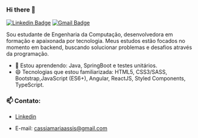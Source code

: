 ### Hi there 👋

[![Linkedin Badge](https://img.shields.io/badge/-Cassia%20Maria-00875f?style=flat-square&logo=Linkedin&logoColor=white&link=https://www.linkedin.com/in/cassia-maria/)](https://www.linkedin.com/in/cassia-maria/) 
[![Gmail Badge](https://img.shields.io/badge/-cassiamariaassis@gmail.com-00875f?style=flat-square&logo=Gmail&logoColor=white&link=mailto:cassiamariaassis@gmail.com)](mailto:cassiamariaassis@gmail.com)

Sou estudante de Engenharia da Computação, desenvolvedora em formação e apaixonada por tecnologia. Meus estudos estão focados no momento em backend, buscando solucionar problemas e desafios através da programação.

- 🌱 Estou aprendendo: Java, SpringBoot e testes unitários.
- 😄 Tecnologias que estou familiarizada: HTML5, CSS3/SASS, Bootstrap,JavaScript (ES6+), Angular, ReactJS, Styled Components, TypeScript.

### 📫 Contato:
- [Linkedin](https://www.linkedin.com/in/cassia-maria/)

- E-mail: cassiamariaassis@gmail.com
